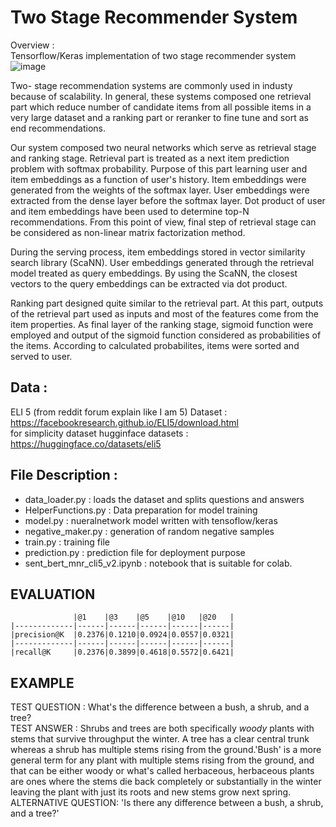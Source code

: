 # Two Stage Recommender System
Overview :<br/>
Tensorflow/Keras implementation of two stage recommender system
![image](https://user-images.githubusercontent.com/55249305/198822998-be0cdb8d-a18b-4040-b91a-05c5ebbedab9.png)


<!-- </br> -->
Two- stage recommendation systems are commonly used in industy
because of scalability. In general, these systems composed one
retrieval part which reduce number of candidate items from all
possible items in a very large dataset and a ranking part or 
reranker to fine tune and sort as end recommendations.

Our system composed two neural networks which serve as retrieval
stage and ranking stage.
Retrieval part is treated as a next item prediction problem with
softmax probability. Purpose of this part learning user and item
embeddings as a function of user's history. Item embeddings were
generated from the weights of the softmax layer. User embeddings
were extracted from the dense layer before the softmax layer.
Dot product of user and item embeddings have been used to determine
top-N recommendations. From this point of view, final step of 
retrieval stage can be considered as non-linear matrix factorization
method. 

During the serving process, item embeddings stored in vector 
similarity search library (ScaNN). User embeddings generated through 
the retrieval model treated as query embeddings. By using the ScaNN, 
the closest vectors to the query embeddings can be extracted via 
dot product. 

Ranking part designed quite similar to the retrieval part. 
At this part, outputs of the retrieval part used as inputs
and most of the features come from the item properties. As final
layer of the ranking stage, sigmoid function were employed and 
output of the sigmoid function considered as probabilities of
the items. According to calculated probabilites, items were 
sorted and served to user.

Data :<br/>
----

ELI 5 (from reddit forum explain like I am 5) Dataset : 
https://facebookresearch.github.io/ELI5/download.html
<br/>
for simplicity dataset hugginface datasets :
https://huggingface.co/datasets/eli5

File Description :
----
- data_loader.py : loads the dataset and splits questions and answers
- HelperFunctions.py : Data preparation for model training
- model.py : nueralnetwork model written with tensoflow/keras
- negative_maker.py : generation of random negative samples
- train.py : training file
- prediction.py : prediction file for deployment purpose
- sent_bert_mnr_cli5_v2.ipynb : notebook that is suitable for colab.





EVALUATION
----------
```
              |@1    |@3    |@5    |@10   |@20   |
|-------------|------|------|------|------|------|
|precision@K  |0.2376|0.1210|0.0924|0.0557|0.0321|
|-------------|------|------|------|------|------|
|recall@K     |0.2376|0.3899|0.4618|0.5572|0.6421|   
```
EXAMPLE
----------

TEST QUESTION : What's the difference between a bush, a shrub, and a tree?
<br />
TEST ANSWER : Shrubs and trees are both specifically *woody* plants with stems that survive throughput the winter. A tree has a clear central trunk whereas a shrub has multiple stems rising from the ground.'Bush' is a more general term for any plant with multiple stems rising from the ground, and that can be either woody or what's called herbaceous, herbaceous plants are ones where the stems die back completely or substantially in the winter leaving the plant with just its roots and new stems grow next spring.
<br />
ALTERNATIVE QUESTION: 'Is there any difference between a bush, a shrub, and a tree?'

